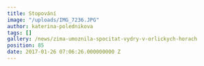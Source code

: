 ```yaml
---
title: Stopování
image: "/uploads/IMG_7236.JPG"
author: katerina-polednikova
tags: []
gallery: /news/zima-umoznila-spocitat-vydry-v-orlickych-horach
position: 85
date: 2017-01-26 07:06:26.000000000 Z
---
```

